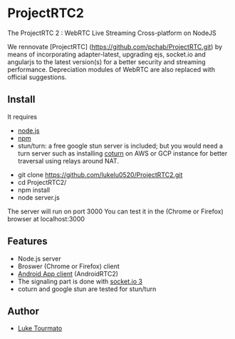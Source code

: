 # ProjectRTC2
The ProjectRTC 2 : WebRTC Live Streaming Cross-platform on NodeJS 

We rennovate [ProjectRTC] (https://github.com/pchab/ProjectRTC.git) by means of
incorporating adapter-latest, upgrading ejs, socket.io and angularjs to the latest version(s) for a better security and
streaming performance. Depreciation modules of WebRTC are also replaced with official suggestions.

## Install

It requires 
- [node.js](http://nodejs.org/download/)
- [npm](https://docs.npmjs.com/downloading-and-installing-node-js-and-npm)
- stun/turn: a free google stun server is included; but you would need a turn server such as installing [coturn](https://github.com/coturn/coturn) on AWS or GCP instance for better traversal using relays around NAT. 

* git clone https://github.com/lukelu0520/ProjectRTC2.git
* cd ProjectRTC2/
* npm install
* node server.js

The server will run on port 3000
You can test it in the (Chrome or Firefox) browser at localhost:3000


## Features

- Node.js server
- Broswer (Chrome or Firefox) client
- [Android App client](https://github.com/lukelu0520/AndroidRTC2) (AndroidRTC2)
- The signaling part is done with [socket.io 3](socket.io)
- coturn and google stun are tested for stun/turn


## Author

- [Luke Tourmato](mailto:chienlu@alumni.princeton.edu)